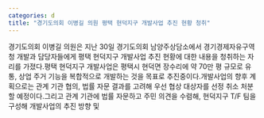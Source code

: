 ```yaml
---
categories: d
title: "경기도의회 이병길 의원 평택 현덕지구 개발사업 추진 현황 청취"
---
```

경기도의회 이병길 의원은 지난 30일 경기도의회 남양주상담소에서 경기경제자유구역청 개발과 담당자들에게 평택 현덕지구 개발사업 추진 현황에 대한 내용을 청취하는 자리를 가졌다.평택 현덕지구 개발사업은 평택시 현덕면 장수리에 약 70만 평 규모로 유통, 상업 주거 기능을 복합적으로 개발하는 것을 목표로 추진중이다.개발사업의 향후 계획으로는 관계 기관 협의, 법률 자문 결과를 고려해 우선 협상 대상자를 선정 취소 처분할 예정이다.그리고 관계 기관에 법률 자문하고 주민 의견을 수렴해, 현덕지구 T/F 팀을 구성해 개발사업의 추진 방향 및